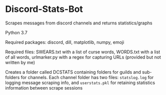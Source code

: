 # Discord-Stats-Bot
Scrapes messages from discord channels and returns statistics/graphs

Python 3.7

Required packages: discord, dill, matplotlib, numpy, emoji 

Required files: SWEARS.txt with a list of curse words, WORDS.txt with a list of all words, urlmarker.py with a regex for capturing URLs (provided but not written by me)

Creates a folder called DCSTATS containing folders for guilds and sub-folders for channels. Each channel folder has two files: `statslog.log` for logging message scraping info, and `userstats.pkl` for retaining statistics information between scrape sessions
